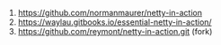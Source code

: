 1.  https://github.com/normanmaurer/netty-in-action
2.  https://waylau.gitbooks.io/essential-netty-in-action/
3.  https://github.com/reymont/netty-in-action.git (fork)